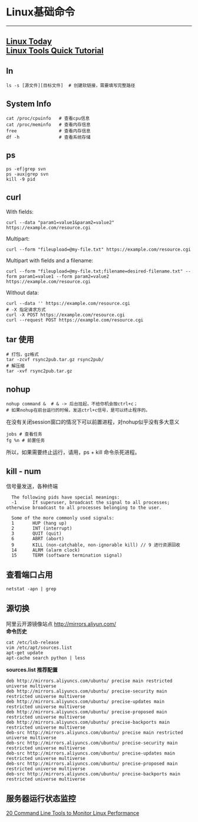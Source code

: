 # Linux基础命令

---
[Linux Today][1]  
[Linux Tools Quick Tutorial](http://linuxtools-rst.readthedocs.org/zh_CN/latest/tool/crontab.html)
---
## ln
```shell
ls -s [源文件][目标文件]  # 创建软链接，需要填写完整路径
```

## System Info
```shell
cat /proc/cpuinfo   # 查看cpu信息
cat /proc/meminfo   # 查看内存信息
free                # 查看内存信息
df -h               # 查看系统存储
```

## ps
```shell
ps -ef|grep svn
ps -aux|grep svn
kill -9 pid
```

## curl
With fields:
```shell
curl --data "param1=value1&param2=value2" https://example.com/resource.cgi
```

Multipart:
```
curl --form "fileupload=@my-file.txt" https://example.com/resource.cgi
```

Multipart with fields and a filename:
```shell
curl --form "fileupload=@my-file.txt;filename=desired-filename.txt" --form param1=value1 --form param2=value2 https://example.com/resource.cgi
```

Without data:
```shell
curl --data '' https://example.com/resource.cgi
# -X 指定请求方式
curl -X POST https://example.com/resource.cgi
curl --request POST https://example.com/resource.cgi
```


## tar 使用
```shell
# 打包，gz格式
tar -zcvf rsync2pub.tar.gz rsync2pub/
# 解压缩
tar -xvf rsync2pub.tar.gz
```

## nohup
```shell
nohup command &  # & -> 后台挂起，不给你机会按ctrl+c；
# 如果nohup在前台运行的时候，发送ctrl+c信号，是可以终止程序的。
```
在没有关闭session窗口的情况下可以前置进程，对nohup似乎没有多大意义
```shell
jobs # 查看任务
fg %n # 前置任务
```
所以，如果需要终止运行，请用，ps + kill 命令杀死进程。


## kill - num
信号量发送，各种终端
```shell
  The following pids have special meanings:
  -1      If superuser, broadcast the signal to all processes; otherwise broadcast to all processes belonging to the user.

  Some of the more commonly used signals:
  1       HUP (hang up)
  2       INT (interrupt)
  3       QUIT (quit)
  6       ABRT (abort)
  9       KILL (non-catchable, non-ignorable kill) // 9 进行资源回收
  14      ALRM (alarm clock)
  15      TERM (software termination signal)
```

## 查看端口占用
```shell
netstat -apn | grep 
```
## 源切换
阿里云开源镜像站点
http://mirrors.aliyun.com/    
**命令历史**
```shell
cat /etc/lsb-release
vim /etc/apt/sources.list
apt-get update
apt-cache search python | less
```
**sources.list 推荐配置**  
```
deb http://mirrors.aliyuncs.com/ubuntu/ precise main restricted universe multiverse
deb http://mirrors.aliyuncs.com/ubuntu/ precise-security main restricted universe multiverse
deb http://mirrors.aliyuncs.com/ubuntu/ precise-updates main restricted universe multiverse
deb http://mirrors.aliyuncs.com/ubuntu/ precise-proposed main restricted universe multiverse
deb http://mirrors.aliyuncs.com/ubuntu/ precise-backports main restricted universe multiverse
deb-src http://mirrors.aliyuncs.com/ubuntu/ precise main restricted universe multiverse
deb-src http://mirrors.aliyuncs.com/ubuntu/ precise-security main restricted universe multiverse
deb-src http://mirrors.aliyuncs.com/ubuntu/ precise-updates main restricted universe multiverse
deb-src http://mirrors.aliyuncs.com/ubuntu/ precise-proposed main restricted universe multiverse
deb-src http://mirrors.aliyuncs.com/ubuntu/ precise-backports main restricted universe multiverse
```


## 服务器运行状态监控
[20 Command Line Tools to Monitor Linux Performance][2]


  [1]: http://man.linuxde.net/
  [2]: http://www.tecmint.com/command-line-tools-to-monitor-linux-performance/
